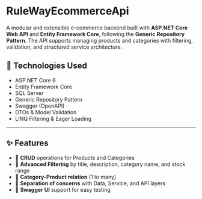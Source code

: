 # RuleWayEcommerceApi

A modular and extensible e-commerce backend built with **ASP.NET Core Web API** and **Entity Framework Core**, following the **Generic Repository Pattern**. The API supports managing products and categories with filtering, validation, and structured service architecture.


## 🔧 Technologies Used

- ASP.NET Core 6
- Entity Framework Core
- SQL Server
- Generic Repository Pattern
- Swagger (OpenAPI)
- DTOs & Model Validation
- LINQ Filtering & Eager Loading

---

## ✨ Features

- 🔁 **CRUD** operations for Products and Categories  
- 🔎 **Advanced Filtering** by title, description, category name, and stock range  
- 🔗 **Category-Product relation** (1 to many)  
- 🧩 **Separation of concerns** with Data, Service, and API layers  
- 📘 **Swagger UI** support for easy testing  

